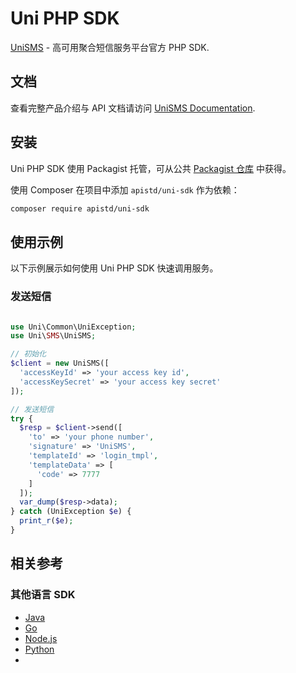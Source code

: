 # Uni PHP SDK

[UniSMS](https://unisms.apistd.com/) - 高可用聚合短信服务平台官方 PHP SDK.

## 文档

查看完整产品介绍与 API 文档请访问 [UniSMS Documentation](https://unisms.apistd.com/docs).

## 安装

Uni PHP SDK 使用 Packagist 托管，可从公共 [Packagist 仓库](https://packagist.org/packages/apistd/uni-sdk) 中获得。

使用 Composer 在项目中添加 `apistd/uni-sdk` 作为依赖：

```bash
composer require apistd/uni-sdk
```

## 使用示例

以下示例展示如何使用 Uni PHP SDK 快速调用服务。

### 发送短信

```php

use Uni\Common\UniException;
use Uni\SMS\UniSMS;

// 初始化
$client = new UniSMS([
  'accessKeyId' => 'your access key id',
  'accessKeySecret' => 'your access key secret'
]);

// 发送短信
try {
  $resp = $client->send([
    'to' => 'your phone number',
    'signature' => 'UniSMS',
    'templateId' => 'login_tmpl',
    'templateData' => [
      'code' => 7777
    ]
  ]);
  var_dump($resp->data);
} catch (UniException $e) {
  print_r($e);
}

```

## 相关参考

### 其他语言 SDK

- [Java](https://github.com/apistd/uni-java-sdk)
- [Go](https://github.com/apistd/uni-go-sdk)
- [Node.js](https://github.com/apistd/unisms-node-sdk)
- [Python](https://github.com/apistd/uni-python-sdk)
- 
